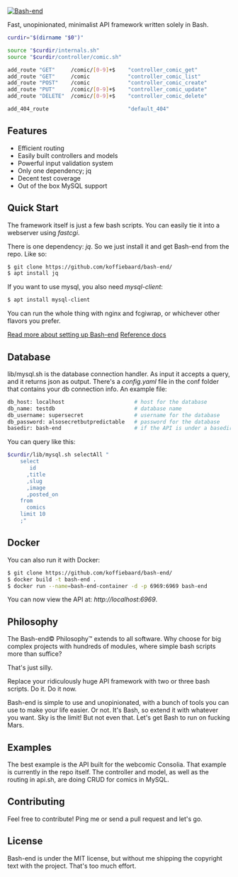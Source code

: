 [![Bash-end](https://static.consolia-comic.com/bash-end-underline.png)](http://quax.net/bash-end)

  Fast, unopinionated, minimalist API framework written solely in Bash.

```bash
curdir="$(dirname "$0")"

source "$curdir/internals.sh"
source "$curdir/controller/comic.sh"

add_route "GET"     /comic/[0-9]+$    "controller_comic_get"
add_route "GET"     /comic            "controller_comic_list"
add_route "POST"    /comic            "controller_comic_create"
add_route "PUT"     /comic/[0-9]+$    "controller_comic_update"
add_route "DELETE"  /comic/[0-9]+$    "controller_comic_delete"

add_404_route                         "default_404"
```

## Features

  * Efficient routing
  * Easily built controllers and models
  * Powerful input validation system
  * Only one dependency; jq
  * Decent test coverage
  * Out of the box MySQL support


## Quick Start

The framework itself is just a few bash scripts. You can easily tie it into a webserver using *fastcgi*.

There is one dependency: *jq*. So we just install it and get Bash-end from the repo. Like so:

```bash
$ git clone https://github.com/koffiebaard/bash-end/
$ apt install jq
```


If you want to use mysql, you also need *mysql-client*:

```bash
$ apt install mysql-client
```

You can run the whole thing with nginx and fcgiwrap, or whichever other flavors you prefer.

[Read more about setting up Bash-end](docs/setup.md)
[Reference docs](docs/ref.md)

## Database

lib/mysql.sh is the database connection handler. As input it accepts a query, and it returns json as output. There's a *config.yaml* file in the conf folder that contains your db connection info. An example file:

```bash
db_host: localhost                      # host for the database
db_name: testdb                         # database name
db_username: supersecret                # username for the database
db_password: alsosecretbutpredictable   # password for the database
basedir: bash-end                       # if the API is under a basedir, list it here
```

You can query like this:

```bash
$curdir/lib/mysql.sh selectAll "
    select
       id
      ,title
      ,slug
      ,image
      ,posted_on 
    from 
      comics
    limit 10
    ;"
```

## Docker

You can also run it with Docker:

```bash
$ git clone https://github.com/koffiebaard/bash-end/
$ docker build -t bash-end .
$ docker run --name=bash-end-container -d -p 6969:6969 bash-end
```

You can now view the API at: *http://localhost:6969*.


## Philosophy

  The Bash-end© Philosophy™ extends to all software. Why choose for big complex projects with hundreds of modules, where simple bash scripts more than suffice?

  That's just silly.

  Replace your ridiculously huge API framework with two or three bash scripts. Do it. Do it now.

  Bash-end is simple to use and unopinionated, with a bunch of tools you can use to make your life easier. Or not. It's Bash, so extend it with whatever you want. Sky is the limit! But not even that. Let's get Bash to run on fucking Mars.


## Examples

  The best example is the API built for the webcomic Consolia. That example is currently in the repo itself. The controller and model, as well as the routing in api.sh, are doing CRUD for comics in MySQL.


## Contributing

Feel free to contribute! Ping me or send a pull request and let's go.

## License

Bash-end is under the MIT license, but without me shipping the copyright text with the project. That's too much effort.
